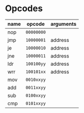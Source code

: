 # Opcodes

| name | opcode         | arguments |
|------|----------------|-----------|
| nop  | ```00000000``` |           |
| jmp  | ```10000001``` | address   |
| je   | ```10000010``` | address   |
| jne  | ```10000011``` | address   |
| ldr  | ```100100yy``` | address   |
| wrr  | ```100101xx``` | address   |
| mov  | ```0010xxyy``` |           |
| add  | ```0011xxyy``` |           |
| sub  | ```0100xxyy``` |           |
| cmp  | ```0101xxyy``` |           |
